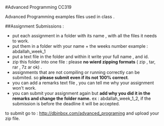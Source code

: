 #Advanced Programming CC319

Advanced Programming examples files used in class .



##Assignment Submissions :
- put each assignment in a folder with its name , with all the files it needs to work.
- put them in a folder with your name + the weeks number example : abdallah_week_1
- put a text file in the folder and within it write your full name , and id.
- zip this folder into one file : please **no wierd zipping formats** ( zip , tar, rar , 7z  ar ok) .
- assignments that are not compiling or running correctly can be submited. so **please submit even if its not 100% correct**.
- you can add a remarks text file , you can tell me why your assignment won't work.
- you can submit your assignment again but **add why you did it in the remarks and change the folder name.** ex : abdallah_week_1_2, if the submission is before the deadline it will be accepted.

to submit go to :
http://dbinbox.com/advanced_programing
and upload your zip file.
